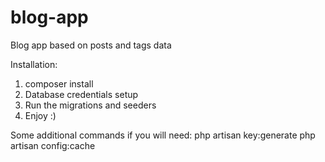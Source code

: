 # blog-app

Blog app based on posts and tags data

Installation:

1. composer install
2. Database credentials setup
3. Run the migrations and seeders
4. Enjoy :)

Some additional commands if you will need:
php artisan key:generate
php artisan config:cache